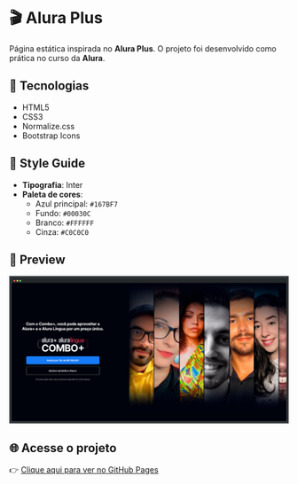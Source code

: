 # 🎬 Alura Plus 

Página estática inspirada no **Alura Plus**.
O projeto foi desenvolvido como prática no curso da **Alura**.

## 🚀 Tecnologias
- HTML5
- CSS3
- Normalize.css
- Bootstrap Icons

## 🎨 Style Guide
- **Tipografia**: Inter
- **Paleta de cores**:  
  - Azul principal: `#167BF7`  
  - Fundo: `#00030C`  
  - Branco: `#FFFFFF`  
  - Cinza: `#C0C0C0`  

## 📸 Preview
![preview do site](assets/images/preview.png)

## 🌐 Acesse o projeto
👉 [Clique aqui para ver no GitHub Pages](https://thailanjesus.github.io/AluraPlus/)
